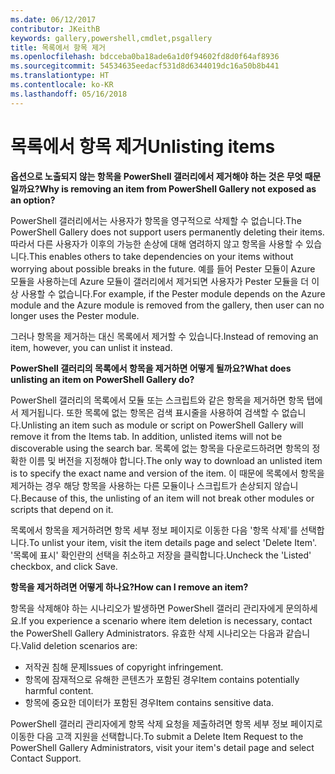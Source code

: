 ```yaml
---
ms.date: 06/12/2017
contributor: JKeithB
keywords: gallery,powershell,cmdlet,psgallery
title: 목록에서 항목 제거
ms.openlocfilehash: bdcceba0ba18ade6a1d0f94602fd8d0f64af8936
ms.sourcegitcommit: 54534635eedacf531d8d6344019dc16a50b8b441
ms.translationtype: HT
ms.contentlocale: ko-KR
ms.lasthandoff: 05/16/2018
---
```

# <a name="unlisting-items"></a><span data-ttu-id="0f89f-103">목록에서 항목 제거</span><span class="sxs-lookup"><span data-stu-id="0f89f-103">Unlisting items</span></span>

<span data-ttu-id="0f89f-104">**옵션으로 노출되지 않는 항목을 PowerShell 갤러리에서 제거해야 하는 것은 무엇 때문일까요?**</span><span class="sxs-lookup"><span data-stu-id="0f89f-104">**Why is removing an item from PowerShell Gallery not exposed as an option?**</span></span>

<span data-ttu-id="0f89f-105">PowerShell 갤러리에서는 사용자가 항목을 영구적으로 삭제할 수 없습니다.</span><span class="sxs-lookup"><span data-stu-id="0f89f-105">The PowerShell Gallery does not support users permanently deleting their items.</span></span>
<span data-ttu-id="0f89f-106">따라서 다른 사용자가 이후의 가능한 손상에 대해 염려하지 않고 항목을 사용할 수 있습니다.</span><span class="sxs-lookup"><span data-stu-id="0f89f-106">This enables others to take dependencies on your items without worrying about possible breaks in the future.</span></span>
<span data-ttu-id="0f89f-107">예를 들어 Pester 모듈이 Azure 모듈을 사용하는데 Azure 모듈이 갤러리에서 제거되면 사용자가 Pester 모듈을 더 이상 사용할 수 없습니다.</span><span class="sxs-lookup"><span data-stu-id="0f89f-107">For example, if the Pester module depends on the Azure module and the Azure module is removed from the gallery, then user can no longer uses the Pester module.</span></span>

<span data-ttu-id="0f89f-108">그러나 항목을 제거하는 대신 목록에서 제거할 수 있습니다.</span><span class="sxs-lookup"><span data-stu-id="0f89f-108">Instead of removing an item, however, you can unlist it instead.</span></span>

<span data-ttu-id="0f89f-109">**PowerShell 갤러리의 목록에서 항목을 제거하면 어떻게 될까요?**</span><span class="sxs-lookup"><span data-stu-id="0f89f-109">**What does unlisting an item on PowerShell Gallery do?**</span></span>

<span data-ttu-id="0f89f-110">PowerShell 갤러리의 목록에서 모듈 또는 스크립트와 같은 항목을 제거하면 항목 탭에서 제거됩니다. 또한 목록에 없는 항목은 검색 표시줄을 사용하여 검색할 수 없습니다.</span><span class="sxs-lookup"><span data-stu-id="0f89f-110">Unlisting an item such as module or script on PowerShell Gallery will remove it from the Items tab. In addition, unlisted items will not be discoverable using the search bar.</span></span>
<span data-ttu-id="0f89f-111">목록에 없는 항목을 다운로드하려면 항목의 정확한 이름 및 버전을 지정해야 합니다.</span><span class="sxs-lookup"><span data-stu-id="0f89f-111">The only way to download an unlisted item is to specify the exact name and version of the item.</span></span>
<span data-ttu-id="0f89f-112">이 때문에 목록에서 항목을 제거하는 경우 해당 항목을 사용하는 다른 모듈이나 스크립트가 손상되지 않습니다.</span><span class="sxs-lookup"><span data-stu-id="0f89f-112">Because of this, the unlisting of an item will not break other modules or scripts that depend on it.</span></span>

<span data-ttu-id="0f89f-113">목록에서 항목을 제거하려면 항목 세부 정보 페이지로 이동한 다음 '항목 삭제'를 선택합니다.</span><span class="sxs-lookup"><span data-stu-id="0f89f-113">To unlist your item, visit the item details page and select 'Delete Item'.</span></span> <span data-ttu-id="0f89f-114">'목록에 표시' 확인란의 선택을 취소하고 저장을 클릭합니다.</span><span class="sxs-lookup"><span data-stu-id="0f89f-114">Uncheck the 'Listed' checkbox, and click Save.</span></span>

<span data-ttu-id="0f89f-115">**항목을 제거하려면 어떻게 하나요?**</span><span class="sxs-lookup"><span data-stu-id="0f89f-115">**How can I remove an item?**</span></span>

<span data-ttu-id="0f89f-116">항목을 삭제해야 하는 시나리오가 발생하면 PowerShell 갤러리 관리자에게 문의하세요.</span><span class="sxs-lookup"><span data-stu-id="0f89f-116">If you experience a scenario where item deletion is necessary, contact the PowerShell Gallery Administrators.</span></span>
<span data-ttu-id="0f89f-117">유효한 삭제 시나리오는 다음과 같습니다.</span><span class="sxs-lookup"><span data-stu-id="0f89f-117">Valid deletion scenarios are:</span></span>
- <span data-ttu-id="0f89f-118">저작권 침해 문제</span><span class="sxs-lookup"><span data-stu-id="0f89f-118">Issues of copyright infringement.</span></span>
- <span data-ttu-id="0f89f-119">항목에 잠재적으로 유해한 콘텐츠가 포함된 경우</span><span class="sxs-lookup"><span data-stu-id="0f89f-119">Item contains potentially harmful content.</span></span>
- <span data-ttu-id="0f89f-120">항목에 중요한 데이터가 포함된 경우</span><span class="sxs-lookup"><span data-stu-id="0f89f-120">Item contains sensitive data.</span></span>

<span data-ttu-id="0f89f-121">PowerShell 갤러리 관리자에게 항목 삭제 요청을 제출하려면 항목 세부 정보 페이지로 이동한 다음 고객 지원을 선택합니다.</span><span class="sxs-lookup"><span data-stu-id="0f89f-121">To submit a Delete Item Request to the PowerShell Gallery Administrators, visit your item's detail page and select Contact Support.</span></span>